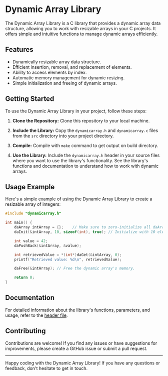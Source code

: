 # Dynamic Array Library

The Dynamic Array Library is a C library that provides a dynamic array data structure, allowing you to work with resizable arrays in your C projects. It offers simple and intuitive functions to manage dynamic arrays efficiently.

## Features

- Dynamically resizable array data structure.
- Efficient insertion, removal, and replacement of elements.
- Ability to access elements by index.
- Automatic memory management for dynamic resizing.
- Simple initialization and freeing of dynamic arrays.

## Getting Started

To use the Dynamic Array Library in your project, follow these steps:

1. **Clone the Repository:** Clone this repository to your local machine.

2. **Include the Library:** Copy the `dynamicarray.h` and `dynamicarray.c` files from the `src` directory into your project directory.

3. **Compile:** Compile with `make` command to get output on build directory.

4. **Use the Library:** Include the `dynamicarray.h` header in your source files where you want to use the library's functionality. See the library's functions and documentation to understand how to work with dynamic arrays.

## Usage Example

Here's a simple example of using the Dynamic Array Library to create a resizable array of integers:

```c
#include "dynamicarray.h"

int main() {
    daArray intArray = {};    // Make sure to zero-initialize all daArray objects for consistent behavior.
    daInit(&intArray, 10, sizeof(int), true); // Initialize with 10 elements, each sizeof(int) bytes.

    int value = 42;
    daPushBack(&intArray, &value);

    int retrievedValue = *(int*)daGet(&intArray, 0);
    printf("Retrieved value: %d\n", retrievedValue);

    daFree(&intArray); // Free the dynamic array's memory.

    return 0;
}
```

## Documentation

For detailed information about the library's functions, parameters, and usage, refer to the [header file](./src/dynamicarray.h).

## Contributing

Contributions are welcome! If you find any issues or have suggestions for improvements, please create a GitHub issue or submit a pull request.


---

Happy coding with the Dynamic Array Library! If you have any questions or feedback, don't hesitate to get in touch.
